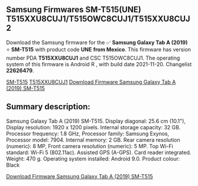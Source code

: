 <h2>Samsung Firmwares SM-T515(UNE) T515XXU8CUJ1/T515OWC8CUJ1/T515XXU8CUJ2</h2>
Download the Samsung firmware for the ✅ <strong>Samsung Galaxy Tab A (2019) </strong> ⭐ <strong>SM-T515</strong> with product code <strong>UNE</strong> <strong> from Mexico</strong>. This firmware has version number PDA <strong>T515XXU8CUJ1</strong> and CSC T515OWC8CUJ1. The operating system of this firmware is Android R , with build date 2021-11-20. Changelist <strong>22626479</strong>.


[SM-T515](https://samfirm.shop/samsung/model/SM-T515)
[T515XXU8CUJ1](https://samfirm.shop/samsung/pda/T515XXU8CUJ1)
[Download Firmware Samsung Galaxy Tab A (2019) SM-T515](https://samfirm.shop/samsung/firmware/475614)
<h2>Summary description:</h2>
<p>Samsung Galaxy Tab A (2019) SM-T515. Display diagonal: 25.6 cm (10.1"), Display resolution: 1920 x 1200 pixels. Internal storage capacity: 32 GB. Processor frequency: 1.8 GHz, Processor family: Samsung Exynos, Processor model: 7904. Internal memory: 2 GB. Rear camera resolution (numeric): 8 MP, Front camera resolution (numeric): 5 MP. Top Wi-Fi standard: Wi-Fi 5 (802.11ac). Assisted GPS (A-GPS). Card reader integrated. Weight: 470 g. Operating system installed: Android 9.0. Product colour: Black</p>


[Download Firmware Samsung Galaxy Tab A (2019) SM-T515](https://samfirm.shop/samsung/firmware/475614)
